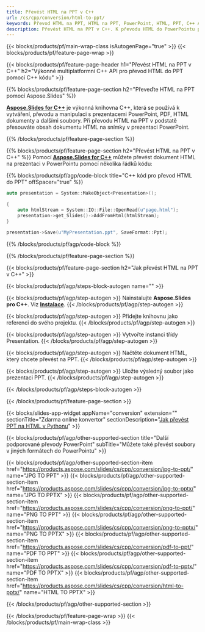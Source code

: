 ```yaml
---
title: Převést HTML na PPT v C++
url: /cs/cpp/conversion/html-to-ppt/
keywords: Převod HTML na PPT, HTML na PPT, PowerPoint, HTML, PPT, C++ API, C++ Library
description: Převést HTML na PPT v C++. K převodu HTML do PowerPointu použijte API knihovny C++
---
```


{{< blocks/products/pf/main-wrap-class isAutogenPage="true" >}}
{{< blocks/products/pf/feature-page-wrap >}}

{{< blocks/products/pf/feature-page-header h1="Převést HTML na PPT v C++" h2="Výkonné multiplatformní C++ API pro převod HTML do PPT pomocí C++ kódu" >}}

{{% blocks/products/pf/feature-page-section h2="Převeďte HTML na PPT pomocí Aspose.Slides" %}}

[**Aspose.Slides for C++**](https://products.aspose.com/slides/cs/cpp/) je výkonná knihovna C++, která se používá k vytváření, převodu a manipulaci s prezentacemi PowerPoint, PDF, HTML dokumenty a dalšími soubory. Při převodu HTML na PPT v podstatě přesouváte obsah dokumentu HTML na snímky v prezentaci PowerPoint.

{{% /blocks/products/pf/feature-page-section %}}


{{% blocks/products/pf/feature-page-section  h2="Převést HTML na PPT v C++" %}}
Pomocí [**Aspose.Slides for C++**](https://products.aspose.com/slides/cs/cpp/) můžete převést dokument HTML na prezentaci v PowerPointu pomocí několika řádků kódu:

{{% blocks/products/pf/agp/code-block title="C++ kód pro převod HTML do PPT" offSpacer="true" %}}
```cpp
auto presentation = System::MakeObject<Presentation>();

{
    auto htmlStream = System::IO::File::OpenRead(u"page.html");
    presentation->get_Slides()->AddFromHtml(htmlStream);
}

presentation->Save(u"MyPresentation.ppt", SaveFormat::Ppt);
```
{{% /blocks/products/pf/agp/code-block %}}

{{% /blocks/products/pf/feature-page-section %}}




{{< blocks/products/pf/feature-page-section  h2="Jak převést HTML na PPT v C++" >}}


{{< blocks/products/pf/agp/steps-block-autogen name="" >}}


{{< blocks/products/pf/agp/step-autogen >}}
Nainstalujte **Aspose.Slides pro C++**. Viz [**Instalace**](https://docs.aspose.com/slides/cpp/installation/).
{{< /blocks/products/pf/agp/step-autogen >}}

{{< blocks/products/pf/agp/step-autogen >}}
Přidejte knihovnu jako referenci do svého projektu.
{{< /blocks/products/pf/agp/step-autogen >}}

{{< blocks/products/pf/agp/step-autogen >}}
Vytvořte instanci třídy Presentation.
{{< /blocks/products/pf/agp/step-autogen >}}

{{< blocks/products/pf/agp/step-autogen >}}
Načtěte dokument HTML, který chcete převést na PPT.
{{< /blocks/products/pf/agp/step-autogen >}}

{{< blocks/products/pf/agp/step-autogen >}}
Uložte výsledný soubor jako prezentaci PPT.
{{< /blocks/products/pf/agp/step-autogen >}}


{{< /blocks/products/pf/agp/steps-block-autogen >}}


{{< /blocks/products/pf/feature-page-section >}}




{{< blocks/slides-app-widget  appName="conversion" extension="" sectionTitle="Zdarma online konvertor" sectionDescription="[Jak převést PPT na HTML v Pythonu](https://products.aspose.com/slides/cs/en/python-net/conversion/ppt-to-html/)" >}}

{{< blocks/products/pf/agp/other-supported-section title="Další podporované převody PowerPoint" subTitle="Můžete také převést soubory v jiných formátech do PowerPointu" >}}

{{< blocks/products/pf/agp/other-supported-section-item href="https://products.aspose.com/slides/cs/cpp/conversion/jpg-to-ppt/" name="JPG TO PPT" >}}
{{< blocks/products/pf/agp/other-supported-section-item href="https://products.aspose.com/slides/cs/cpp/conversion/jpg-to-pptx/" name="JPG TO PPTX" >}}
{{< blocks/products/pf/agp/other-supported-section-item href="https://products.aspose.com/slides/cs/cpp/conversion/png-to-ppt/" name="PNG TO PPT" >}}
{{< blocks/products/pf/agp/other-supported-section-item href="https://products.aspose.com/slides/cs/cpp/conversion/png-to-pptx/" name="PNG TO PPTX" >}}
{{< blocks/products/pf/agp/other-supported-section-item href="https://products.aspose.com/slides/cs/cpp/conversion/pdf-to-ppt/" name="PDF TO PPT" >}}
{{< blocks/products/pf/agp/other-supported-section-item href="https://products.aspose.com/slides/cs/cpp/conversion/pdf-to-pptx/" name="PDF TO PPTX" >}}
{{< blocks/products/pf/agp/other-supported-section-item href="https://products.aspose.com/slides/cs/cpp/conversion/html-to-pptx/" name="HTML TO PPTX" >}}


{{< /blocks/products/pf/agp/other-supported-section >}}

{{< /blocks/products/pf/feature-page-wrap >}}
{{< /blocks/products/pf/main-wrap-class >}}